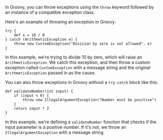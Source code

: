 In Groovy, you can throw exceptions using the `throw` keyword followed by an instance of a compatible exception class.

Here's an example of throwing an exception in Groovy:

```
try {
    def x = 10 / 0
} catch (ArithmeticException e) {
    throw new CustomException("Division by zero is not allowed", e)
}
```
In this example, we're trying to divide 10 by zero, which will raise an `ArithmeticException`. We catch this exception, and then throw a custom exception called `CustomException` with a message string and the original `ArithmeticException` passed in as the cause.

You can also throw exceptions in Groovy without a `try-catch` block like this:

```
def validateNumber(int input) {
    if (input < 0) {
        throw new IllegalArgumentException("Number must be positive")
    }
    return input * 2
}
```
In this example, we're defining a `validateNumber` function that checks if the input parameter is a positive number. If it's not, we throw an `IllegalArgumentException` with a message string.